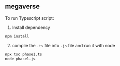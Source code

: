 ## megaverse

To run Typescript script:

1. Install dependency

```bash
npm install
```

2. complie the `.ts` file into `.js` file and run it with node

```bash
npx tsc phase1.ts
node phase1.js
```
